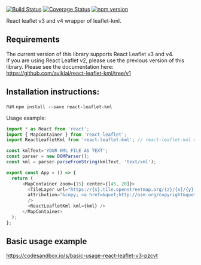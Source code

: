 [![Build Status](https://travis-ci.org/aviklai/react-leaflet-kml.svg?branch=master)](https://travis-ci.org/aviklai/react-leaflet-kml) 
[![Coverage Status](https://coveralls.io/repos/github/aviklai/react-leaflet-kml/badge.svg?branch=master)](https://coveralls.io/github/aviklai/react-leaflet-kml?branch=master) 
[![npm version](https://img.shields.io/npm/v/react-leaflet-kml.svg)](https://www.npmjs.com/package/react-leaflet-kml)

React leaflet v3 and v4 wrapper of leaflet-kml.

## Requirements
The current version of this library supports React Leaflet v3 and v4. <br/>
If you are using React Leaflet v2, please use the previous version of this library. Please see the documentation here: <br/>
https://github.com/aviklai/react-leaflet-kml/tree/v1

## Installation instructions:
run `npm install --save react-leaflet-kml`

Usage example:
```javascript
import * as React from 'react';
import { MapContainer } from 'react-leaflet';
import ReactLeafletKml from 'react-leaflet-kml'; // react-leaflet-kml must be loaded AFTER react-leaflet

const kmlText='YOUR KML FILE AS TEXT';
const parser = new DOMParser();
const kml = parser.parseFromString(kmlText, 'text/xml');

export const App = () => { 
  return (
      <MapContainer zoom={15} center={[45, 20]}>
        <TileLayer url="https://{s}.tile.openstreetmap.org/{z}/{x}/{y}.png"
        attribution="&copy; <a href=&quot;http://osm.org/copyright&quot;>OpenStreetMap</a> contributors"
        />
        <ReactLeafletKml kml={kml} />
      </MapContainer>
  );
};
```

## Basic usage example
https://codesandbox.io/s/basic-usage-react-leaflet-v3-pzcvt
